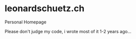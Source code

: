 # leonardschuetz.ch
Personal Homepage

Please don't judge my code, i wrote most of it 1-2 years ago...
